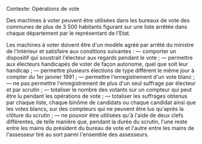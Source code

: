 Contexte: Opérations de vote

Des machines à voter peuvent être utilisées dans les bureaux de vote des communes de plus de 3 500 habitants figurant sur une liste arrêtée dans chaque département par le représentant de l'Etat.

Les machines à voter doivent être d'un modèle agréé par arrêté du ministre de l'Intérieur et satisfaire aux conditions suivantes : — comporter un dispositif qui soustrait l'électeur aux regards pendant le vote ; — permettre aux électeurs handicapés de voter de façon autonome, quel que soit leur handicap ; — permettre plusieurs élections de type différent le même jour à compter du 1er janvier 1991 ; — permettre l'enregistrement d'un vote blanc ; — ne pas permettre l'enregistrement de plus d'un seul suffrage par électeur et par scrutin ; — totaliser le nombre des votants sur un compteur qui peut être lu pendant les opérations de vote ; — totaliser les suffrages obtenus par chaque liste, chaque binôme de candidats ou chaque candidat ainsi que les votes blancs, sur des compteurs qui ne peuvent être lus qu'après la clôture du scrutin ; — ne pouvoir être utilisées qu'à l'aide de deux clefs différentes, de telle manière que, pendant la durée du scrutin, l'une reste entre les mains du président du bureau de vote et l'autre entre les mains de l'assesseur tiré au sort parmi l'ensemble des assesseurs.